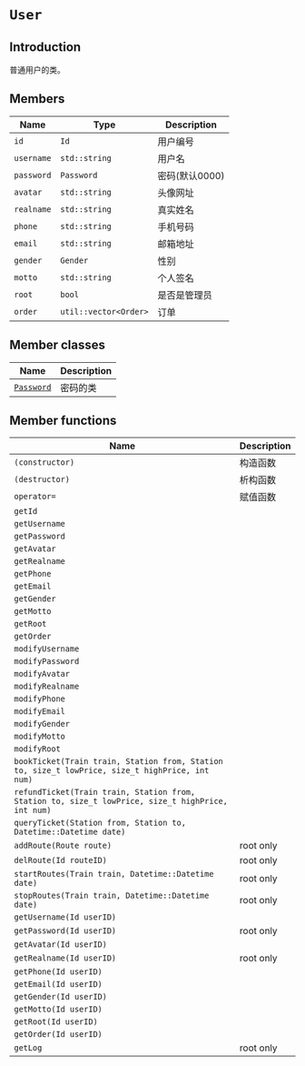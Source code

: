 # `User`

## Introduction

普通用户的类。

## Members

Name|Type|Description
--|--|--
`id` | `Id` | 用户编号
`username` | `std::string` | 用户名
`password` | `Password` | 密码(默认0000)
`avatar` | `std::string` | 头像网址
`realname` | `std::string` | 真实姓名
`phone` | `std::string` | 手机号码
`email` | `std::string` | 邮箱地址
`gender` | `Gender` | 性别
`motto` | `std::string` | 个人签名
`root` | `bool` | 是否是管理员
`order` | `util::vector<Order>` | 订单

## Member classes

Name|Description
--|--
[`Password`](User/Password.md)|密码的类  


## Member functions

Name|Description
--|--
`(constructor)`|构造函数
`(destructor)`|析构函数
`operator=`|赋值函数
`getId` |
`getUsername` |
`getPassword` |
`getAvatar` |
`getRealname` |
`getPhone` |
`getEmail` |
`getGender` |
`getMotto` |
`getRoot` |
`getOrder` |
`modifyUsername` |
`modifyPassword` |
`modifyAvatar` |
`modifyRealname` |
`modifyPhone` |
`modifyEmail` |
`modifyGender` |
`modifyMotto` |
`modifyRoot` |
`bookTicket(Train train, Station from, Station to, size_t lowPrice, size_t highPrice, int num)` |
`refundTicket(Train train, Station from, Station to, size_t lowPrice, size_t highPrice, int num)` |
`queryTicket(Station from, Station to, Datetime::Datetime date)` |
`addRoute(Route route)` | root only
`delRoute(Id routeID)` | root only
`startRoutes(Train train, Datetime::Datetime date)` | root only
`stopRoutes(Train train, Datetime::Datetime date)` | root only
`getUsername(Id userID)` |
`getPassword(Id userID)` | root only
`getAvatar(Id userID)` |
`getRealname(Id userID)` | root only
`getPhone(Id userID)` |
`getEmail(Id userID)` |
`getGender(Id userID)` |
`getMotto(Id userID)` |
`getRoot(Id userID)` |
`getOrder(Id userID)` |
`getLog` | root only
